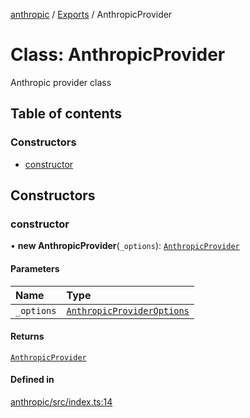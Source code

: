 <!-- 
 ⚠️  AUTO-GENERATED FILE - DO NOT EDIT MANUALLY
 This file is automatically generated by scripts/docs-generator.js
 To make changes, edit the source TypeScript files or update the generator script
-->

[anthropic](../../) / [Exports](../modules) / AnthropicProvider

# Class: AnthropicProvider

Anthropic provider class

## Table of contents

### Constructors

- [constructor](AnthropicProvider#constructor)

## Constructors

### constructor

• **new AnthropicProvider**(`_options`): [`AnthropicProvider`](AnthropicProvider)

#### Parameters

| Name | Type |
| :------ | :------ |
| `_options` | [`AnthropicProviderOptions`](../interfaces/AnthropicProviderOptions) |

#### Returns

[`AnthropicProvider`](AnthropicProvider)

#### Defined in

[anthropic/src/index.ts:14](https://github.com/woojubb/robota/blob/f2044536073df65f9112d45570cc110d351b585d/packages/anthropic/src/index.ts#L14)
